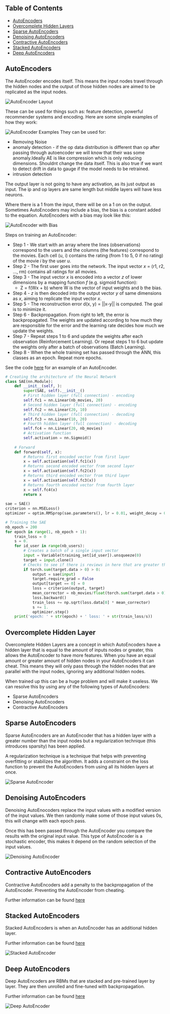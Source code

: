 ## Table of Contents
* [AutoEncoders](#autoencoders)
* [Overcomplete Hidden Layers](#overcomplete-hidden-layers)
* [Sparse AutoEncoders](#sparse-autoencoders)
* [Denoising AutoEncoders](#denoising-autoencoders)
* [Contractive AutoEncoders](#contractive-autoencoders)
* [Stacked AutoEncoders](#stacked-autoencoders)
* [Deep AutoEncoders](#deep-autoencoders)

## AutoEncoders
The AutoEncoder encodes itself. This means the input nodes travel through the hidden nodes and the output of those hidden nodes are aimed to be replicated as the input nodes.

![AutoEncoder Layout](https://acius.co.uk/wp-content/themes/acius/machine_learning/imgs/dl/autoencoder-layout.png)

These can be used for things such as: feature detection, powerful recommender systems and encoding. Here are some simple examples of how they work:

![AutoEncoder Examples](https://acius.co.uk/wp-content/themes/acius/machine_learning/imgs/dl/autoencoder-examples.png)
They can be used for:
* Removing Noise
* anomaly detection - if the op data distribution is different than op after passing through autoencoder we will know
that their was some anomaly.Ideally AE is like compression which is only reducing dimensions. Shouldnt change the data
itself. This is also true if we want to detect drift in data to gauge if the model needs to be retrained.
* intrusion detection

The output layer is not going to have any activation, as its just output as input.
The ip and op layers are same length but middle layers will have less neurons.

Where there is a 1 from the input, there will be on a 1 on on the output. Sometimes AutoEncoders may include a bias, the bias is a constant added to the equation. AutoEncoders with a bias may look like this:

![AutoEncoder with Bias](https://acius.co.uk/wp-content/themes/acius/machine_learning/imgs/dl/autoencoder-bias.png)

Steps on training an AutoEncoder:
* Step 1 - We start with an array where the lines (observations) correspond to the users and the columns (the features) 
           correspond to the movies. Each cell (u, i) contains the rating (from 1 to 5, 0 if no rating) of the movie *i* 
           by the user *u*.
* Step 2 - The first user goes into the network. The input vector *x* = (r1, r2, ..., rm) contains all ratings for all 
           movies.
* Step 3 - The input vector *x* is encoded into a vector *z* of lower dimensions by a mapping function *f* (e.g. sigmoid 
           function):
   * Z = f(Wx + b) where W is the vector of input weights and b the bias.
* Step 4 - *z* is then decoded into the output vector *y* of same dimensions as *x*, aiming to replicate the input vector 
           *x*.
* Step 5 - The reconstruction error d(x, y) = ||x-y|| is computed. The goal is to minimize it.
* Step 6 - Backpropagation. From right to left, the error is backpropagated. The weights are updated according to how much 
           they are responsible for the error and the learning rate decides how much we update the weights.
* Step 7 - Repeat steps 1 to 6 and update the weights after each observation (Reinforcement Learning). Or repeat steps 1 
           to 6 but update the weights only after a batch of observations (Batch Learning).
* Step 8 - When the whole training set has passed through the ANN, this classes as an epoch. Repeat more epochs.

See the code [here](https://github.com/Achronus/Machine-Learning-101/blob/master/coding_templates_and_data_files/deep_learning/1.%20unsupervised_networks/2.%20autoencoders.py) for an example of an AutoEncoder.

```python
# Creating the architecture of the Neural Network
class SAE(nn.Module):
    def __init__(self, ):
        super(SAE, self).__init__()
        # First hidden layer (full connection) - encoding
        self.fc1 = nn.Linear(nb_movies, 20)
        # Second hidden layer (full connection) - encoding
        self.fc2 = nn.Linear(20, 10)
        # Third hidden layer (full connection) - decoding
        self.fc3 = nn.Linear(10, 20)
        # Fourth hidden layer (full connection) - decoding
        self.fc4 = nn.Linear(20, nb_movies)
        # Activation function
        self.activation = nn.Sigmoid()
    
    # Forward
    def forward(self, x):
        # Returns first encoded vector from first layer
        x = self.activation(self.fc1(x))
        # Returns second encoded vector from second layer
        x = self.activation(self.fc2(x))
        # Returns third encoded vector from third layer
        x = self.activation(self.fc3(x))
        # Returns fourth encoded vector from fourth layer
        x = self.fc4(x)
        return x
    
sae = SAE()
criterion = nn.MSELoss()
optimizer = optim.RMSprop(sae.parameters(), lr = 0.01, weight_decay = 0.5)

# Training the SAE
nb_epoch = 200
for epoch in range(1, nb_epoch + 1):
    train_loss = 0
    s = 0.
    for id_user in range(nb_users):
        # Creates a batch of a single input vector
        input = Variable(training_set[id_user]).unsqueeze(0)
        target = input.clone()
        # Checks to see if there is reviews in here that are greater than 0
        if torch.sum(target.data > 0) > 0:
            output = sae(input)
            target.require_grad = False
            output[target == 0] = 0
            loss = criterion(output, target)
            mean_corrector = nb_movies/float(torch.sum(target.data > 0) + 1e-10)
            loss.backward()
            train_loss += np.sqrt(loss.data[0] * mean_corrector)
            s += 1.
            optimizer.step()
    print('epoch: ' + str(epoch) + ' loss: ' + str(train_loss/s))
```

## Overcomplete Hidden Layer
Overcomplete Hidden Layers are a concept in which AutoEncoders have a hidden layer that is equal to the amount of inputs nodes or greater, this allows the AutoEncoder to have more features. When you have an equal amount or greater amount of hidden nodes in your AutoEncoders it can cheat. This means they will only pass through the hidden nodes that are parallel with the input nodes, ignoring any additional hidden nodes.

When trained up this can be a huge problem and will make it useless. We can resolve this by using any of the following types of AutoEncoders:
* Sparse AutoEncoders
* Denoising AutoEncoders
* Contractive AutoEncoders

## Sparse AutoEncoders
Sparse AutoEncoders are an AutoEncoder that has a hidden layer with a greater number than the input nodes but a regularization technique (this introduces sparsity) has been applied. 

A regularization technique is a technique that helps with preventing overfitting or stabilizes the algorithm. It adds a constraint on the loss function to prevent the AutoEncoders from using all its hidden layers at once.

![Sparse AutoEncoder](https://acius.co.uk/wp-content/themes/acius/machine_learning/imgs/dl/sparse-autoencoders.png)

## Denoising AutoEncoders
Denoising AutoEnocoders replace the input values with a modified version of the input values. We then randomly make some of those input values 0s, this will change with each epoch pass. 

Once this has been passed through the AutoEncoder you compare the results with the original input value. This type of AutoEncoder is a stochastic encoder, this makes it depend on the random selection of the input values.

![Denoising AutoEncoder](https://acius.co.uk/wp-content/themes/acius/machine_learning/imgs/dl/denoising-autoencoders.png)

## Contractive AutoEncoders
Contractive AutoEncoders add a penalty to the backpropagation of the AutoEncoder. Preventing the AutoEncoder from cheating. 

Further information can be found [here](http://www.icml-2011.org/papers/455_icmlpaper.pdf)

## Stacked AutoEncoders
Stacked AutoEncoders is when an AutoEncoder has an additional hidden layer.

Further information can be found [here](http://www.jmlr.org/papers/volume11/vincent10a/vincent10a.pdf )

![Stacked AutoEncoder](https://acius.co.uk/wp-content/themes/acius/machine_learning/imgs/dl/stacked-autoencoders.png)

## Deep AutoEncoders
Deep AutoEncoders are RBMs that are stacked and pre-trained layer by layer. They are then unrolled and fine-tuned with backpropagation.

Further information can be found [here](https://www.cs.toronto.edu/~hinton/science.pdf)

![Deep AutoEncoder](https://acius.co.uk/wp-content/themes/acius/machine_learning/imgs/dl/deep-autoencoders.png)
